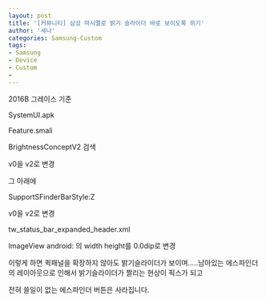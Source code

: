```yaml
---
layout: post
title: '[커뮤니티] 삼성 마시멜로 밝기 슬라이더 바로 보이도록 하기'
author: '세나'
categories: Samsung-Custom
tags:
- Samsung
- Device
- Custom
-
---
```



<script> location.href='https://cafe.naver.com/develoid/696492' ; </script>

<p>2016B 그레이스 기준</p>
<p>SystemUI.apk</p>
<p>Feature.smali</p>
<p>BrightnessConceptV2 검색</p>
<p>v0을 v2로 변경</p>
<p>그 아래에</p>
<p>SupportSFinderBarStyle:Z</p>
<p>v0을 v2로 변경</p>
<p>tw_status_bar_expanded_header.xml</p>
<p>ImageView android: 의 width height를 0.0dip로 변경</p>
<p>이렇게 하면 퀵패널을 확장하지 않아도 밝기슬라이더가 보이며.....남아있는 에스파인더의 레이아웃으로 인해서 밝기슬라이더가 짤리는 현상이 픽스가 되고 </p>
<p>전혀 쓸일이 없는 에스파인더 버튼은 사라집니다.</p>

